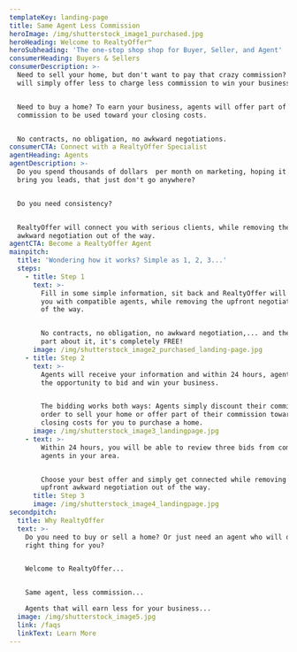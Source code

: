 ```yaml
---
templateKey: landing-page
title: Same Agent Less Commission
heroImage: /img/shutterstock_image1_purchased.jpg
heroHeading: Welcome to RealtyOffer™
heroSubheading: 'The one-stop shop shop for Buyer, Seller, and Agent'
consumerHeading: Buyers & Sellers
consumerDescription: >-
  Need to sell your home, but don't want to pay that crazy commission? Agents
  will simply offer less to charge less commission to win your business!


  Need to buy a home? To earn your business, agents will offer part of their
  commission to be used toward your closing costs.


  No contracts, no obligation, no awkward negotiations.
consumerCTA: Connect with a RealtyOffer Specialist
agentHeading: Agents
agentDescription: >-
  Do you spend thousands of dollars  per month on marketing, hoping it will
  bring you leads, that just don't go anywhere?


  Do you need consistency?


  RealtyOffer will connect you with serious clients, while removing the upfront
  awkward negotiation out of the way.
agentCTA: Become a RealtyOffer Agent
mainpitch:
  title: 'Wondering how it works? Simple as 1, 2, 3...'
  steps:
    - title: Step 1
      text: >-
        Fill in some simple information, sit back and RealtyOffer will connect
        you with compatible agents, while removing the upfront negotiation out
        of the way.


        No contracts, no obligation, no awkward negotiation,... and the best
        part about it, it's completely FREE!
      image: /img/shutterstock_image2_purchased_landing-page.jpg
    - title: Step 2
      text: >-
        Agents will receive your information and within 24 hours, agents have
        the opportunity to bid and win your business.


        The bidding works both ways: Agents simply discount their commission in
        order to sell your home or offer part of their commission towards your
        closing costs for you to purchase a home.
      image: /img/shutterstock_image3_landingpage.jpg
    - text: >-
        Within 24 hours, you will be able to review three bids from compatible
        agents in your area.


        Choose your best offer and simply get connected while removing the
        upfront awkward negotiation out of the way.
      title: Step 3
      image: /img/shutterstock_image4_landingpage.jpg
secondpitch:
  title: Why RealtyOffer
  text: >-
    Do you need to buy or sell a home? Or just need an agent who will do the
    right thing for you?


    Welcome to RealtyOffer...


    Same agent, less commission...

    Agents that will earn less for your business...
  image: /img/shutterstock_image5.jpg
  link: /faqs
  linkText: Learn More
---
```

